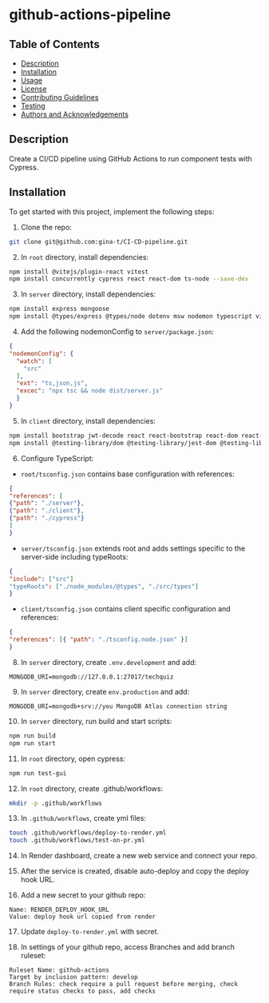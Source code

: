 # github-actions-pipeline

## Table of Contents

- [Description](#description)
- [Installation](#installation)
- [Usage](#usage)
- [License](#license)
- [Contributing Guidelines](#contributing-guidelines)
- [Testing](#testing)
- [Authors and Acknowledgements](#authors-and-acknowledgements)

## Description

Create a CI/CD pipeline using GitHub Actions to run component tests with Cypress.

## Installation

To get started with this project, implement the following steps:

1. Clone the repo:

```zsh
git clone git@github.com:gina-t/CI-CD-pipeline.git

```

2. In `root` directory, install dependencies:

```zsh
npm install @vitejs/plugin-react vitest
npm install concurrently cypress react react-dom ts-node --save-dev
```

3. In `server` directory, install dependencies:

```zsh
npm install express mongoose
npm install @types/express @types/node dotenv msw nodemon typescript vitest --save-dev
```
4. Add the following nodemonConfig to `server/package.json`:

```json
{
"nodemonConfig": {
  "watch": [
    "src"
  ],
  "ext": "ts,json,js",
  "excec": "npx tsc && node dist/server.js"
  }
}
```
5. In `client` directory, install dependencies:

```zsh
npm install bootstrap jwt-decode react react-bootstrap react-dom react-router-dom vitest 
npm install @testing-library/dom @testing-library/jest-dom @testing-library/react @testing-library/user-event @types/react @types/react-dom @vitejs/plugin-react @vitest/ui eslint eslint-plugin-react eslint-plugin-react-hooks eslint-plugin-react-refresh jsdom msw vite --save-dev
```
6. Configure TypeScript:

- `root/tsconfig.json` contains base configuration with references:

```json
{
"references": [
{"path": "./server"},
{"path": "./client"},
{"path": "./cypress"}
]
}
```

- `server/tsconfig.json` extends root and adds settings specific to the server-side including typeRoots:

```json
{
"include": ["src"]
"typeRoots": ["./node_modules/@types", "./src/types"]
}
```

- `client/tsconfig.json` contains client specific configuration and references:

```json
{
"references": [{ "path": "./tsconfig.node.json" }]
}
```
8. In `server` directory, create `.env.development` and add:

```plaintext
MONGODB_URI=mongodb://127.0.0.1:27017/techquiz
```

9. In `server` directory, create `env.production` and add:

```plaintext
MONGODB_URI=mongodb+srv://you MongoDB Atlas connection string
```

10. In `server` directory, run build and start scripts:

```zsh
npm run build
npm run start
```

11. In `root` directory, open cypress:

```zsh
npm run test-gui
```

12. In `root` directory, create .github/workflows:

```zsh
mkdir -p .github/workflows
```

13. In `.github/workflows`, create yml files:

```zsh
touch .github/workflows/deploy-to-render.yml
touch .github/workflows/test-on-pr.yml
```

14. In Render dashboard, create a new web service and connect your repo.

15. After the service is created, disable auto-deploy and copy the deploy hook URL.

16. Add a new secret to your github repo:

```plaintext
Name: RENDER_DEPLOY_HOOK_URL
Value: deploy hook url copied from render
```
17. Update `deploy-to-render.yml` with secret.

18. In settings of your github repo, access Branches and add branch ruleset:

```plaintext
Ruleset Name: github-actions
Target by inclusion pattern: develop
Branch Rules: check require a pull request before merging, check require status checks to pass, add checks
```


